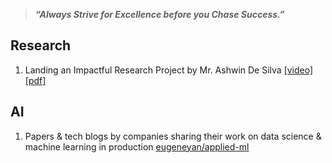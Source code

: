 > ***“Always Strive for Excellence before you Chase  Success.”***


## Research 

1. Landing an Impactful Research Project by Mr. Ashwin De Silva [[video]](https://youtu.be/qNz2S5G8GuM) [[pdf]](https://laknath1996.github.io/docs/talks/kickstarting_projects_2021.pdf)

## AI

1. Papers & tech blogs by companies sharing their work on data science & machine learning in production [eugeneyan/applied-ml](https://github.com/eugeneyan/applied-ml)
